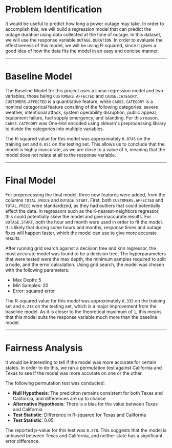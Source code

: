# Problem Identification

It would be useful to predict how long a power outage may take. In order to accomplish this, we will build a regression model that can predict the outage duration using data collected at the time of outage. In this dataset, we will use the response variable `OUTAGE.DURATION`. In order to evaluate the effectiveness of this model, we will be using R-squared, since it gives a good idea of how the data fits the model in an easy and concise manner.

---

# Baseline Model

The Baseline Model for this project uses a linear regression model and two variables, those being `CUSTOMERS.AFFECTED` and `CAUSE.CATEGORY`. `CUSTOMERS.AFFECTED` is a quantitative feature, while `CAUSE.CATEGORY` is a nominal categorical feature consiting of the following categories: severe weather, intentional attack, system operability disruption, public appeal, equipment failure, fuel supply emergency, and islanding. For this reason, `CAUSE.CATEGORY` was One-Hot encoded using sklearn's preprocessing library to divide the categories into multiple variables.

The R-squared value for this model was approximately `0.0745` on the training set and `0.051` on the testing set. This allows us to conclude that the model is highly inaccurate, as we are close to a value of `0`, meaning that the model does not relate at all to the response variable.

---

# Final Model

For preprocessing the final model, three new features were added, from the columns `TOTAL.PRICE` and `OUTAGE.START`. First, both `CUSTOMERS.AFFECTED` and `TOTAL.PRICE` were standardized, as they had outliers that could potentially effect the data. In regressors such as the K-nearest-neighbors regressor, this could potentially skew the model and give inaccurate results. For `OUTAGE.START`, both the hour and month were used in order to fit the model. It is likely that during some hours and  months, response times and outage fixes will happen faster, which the model can use to give more accurate results.

After running grid search against a decision tree and knn regressor, the most accurate model was found to be a decision tree. The hyperparameters that were tested were the max depth, the minimum samples required to split a node, and the error calculation. Using grid search, the model was chosen with the following parameters:

- Max Depth: 5
- Min Samples: 20
- Error: squared error

The R-squared value for this model was approximately `0.335` on the training set and `0.218` on the testing set, which is a major improvement from the baseline model. As it is closer to the theoretical maximum of `1`, this means that this model suits the response variable much more than the baseline model.

---

# Fairness Analysis

It would be interesting to tell if the model was more accurate for certain states. In order to do this, we ran a permutation test against California and Texas to see if the model was more accurate on one or the other.

The following permutation test was conducted:

- **Null Hypothesis**: The prediciton remains consistent for both Texas and California, and differences are up to chance
- **Alternative Hypothesis**: There is a bias for the value between Texas and California
- **Test Statistic**: Difference in R-squared for Texas and California
- **Test Statistic**: 0.05

The reported p-value for this test was `0.278`. This suggests that the model is unbiased between Texas and California, and neither state has a significant error difference.
